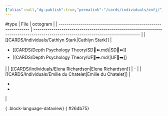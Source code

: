 ```yaml
---
{"alias":null,"dg-publish":true,"permalink":"/cards/individuals/enfj/","dgPassFrontmatter":true,"noteIcon":"1","created":"2023-04-29T12:11:05.815+02:00","updated":"2023-05-02T11:08:43.379+02:00"}
---
```


#type
| File                                                            | octogram                                                                                                                            |
| --------------------------------------------------------------- | ----------------------------------------------------------------------------------------------------------------------------------- |
| [[CARDS/Individuals/Cathlyn Stark\|Cathlyn Stark]]           | <ul><li>[[CARDS/Depth Psychology Theory/SD🤸⬅️.md\\|SD🤸⬅️]]</li><li>[[CARDS/Depth Psychology Theory/UF👤➡️.md\\|UF👤➡️]]</li></ul> |
| [[CARDS/Individuals/Elena Richardson\|Elena Richardson]]     | \-                                                                                                                                  |
| [[CARDS/Individuals/Emilie du Chatelet\|Emilie du Chatelet]] | <ul><li></li><li></li></ul>                                                                                                         |

{ .block-language-dataview}
{ #264b75}


